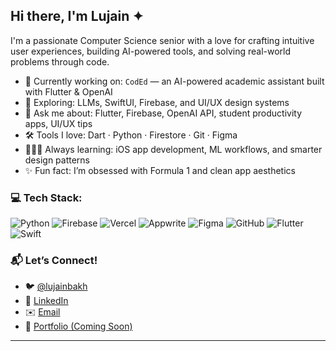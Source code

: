 ## Hi there, I'm Lujain ✦ 

I'm a passionate Computer Science senior with a love for crafting intuitive user experiences, building AI-powered tools, and solving real-world problems through code.  

- 🔭 Currently working on: `CodEd` — an AI-powered academic assistant built with Flutter & OpenAI  
- 🌱 Exploring: LLMs, SwiftUI, Firebase, and UI/UX design systems  
- 💬 Ask me about: Flutter, Firebase, OpenAI API, student productivity apps, UI/UX tips  
- 🛠️ Tools I love: Dart · Python · Firestore · Git · Figma  
- 👩🏻‍💻 Always learning: iOS app development, ML workflows, and smarter design patterns  
- ✨ Fun fact: I’m obsessed with Formula 1 and clean app aesthetics  

### 💻 Tech Stack:
![Python](https://img.shields.io/badge/python-3670A0?style=for-the-badge&logo=python&logoColor=ffdd54) ![Firebase](https://img.shields.io/badge/firebase-%23039BE5.svg?style=for-the-badge&logo=firebase) ![Vercel](https://img.shields.io/badge/vercel-%23000000.svg?style=for-the-badge&logo=vercel&logoColor=white) ![Appwrite](https://img.shields.io/badge/Appwrite-%23FD366E.svg?style=for-the-badge&logo=appwrite&logoColor=white) ![Figma](https://img.shields.io/badge/figma-%23F24E1E.svg?style=for-the-badge&logo=figma&logoColor=white) ![GitHub](https://img.shields.io/badge/github-%23121011.svg?style=for-the-badge&logo=github&logoColor=white) ![Flutter](https://img.shields.io/badge/Flutter-%2302569B.svg?style=for-the-badge&logo=Flutter&logoColor=white) ![Swift](https://img.shields.io/badge/swift-F54A2A?style=for-the-badge&logo=swift&logoColor=white)

### 📬 Let’s Connect!
- 🐦 [@lujainbakh](https://twitter.com/lujainbakh)
- 💼 [LinkedIn](https://www.linkedin.com/in/lujain-bakhurji)
- ✉️ [Email](mailto:lujainbakhurji@gmail.com)
- 📂 [Portfolio (Coming Soon)]()

---




<!-- Proudly created with GPRM ( https://gprm.itsvg.in ) -->
<!--
**LujainBakh/LujainBakh** is a ✨ _special_ ✨ repository because its `README.md` appears on your GitHub profile.
-->
